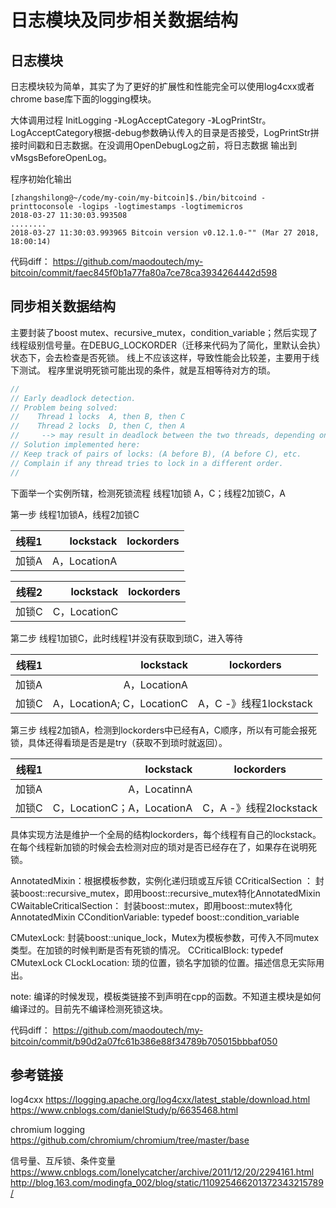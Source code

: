 # 日志模块及同步相关数据结构

## 日志模块

日志模块较为简单，其实了为了更好的扩展性和性能完全可以使用log4cxx或者chrome base库下面的logging模块。

大体调用过程 InitLogging -》LogAcceptCategory -》LogPrintStr。
LogAcceptCategory根据-debug参数确认传入的目录是否接受，LogPrintStr拼接时间戳和日志数据。在没调用OpenDebugLog之前，将日志数据
输出到vMsgsBeforeOpenLog。

程序初始化输出
``` shell
[zhangshilong@~/code/my-coin/my-bitcoin]$./bin/bitcoind -printtoconsole -logips -logtimestamps -logtimemicros
2018-03-27 11:30:03.993508
........
2018-03-27 11:30:03.993965 Bitcoin version v0.12.1.0-"" (Mar 27 2018, 18:00:14)
```

代码diff：
https://github.com/maodoutech/my-bitcoin/commit/faec845f0b1a77fa80a7ce78ca3934264442d598

## 同步相关数据结构

主要封装了boost mutex、recursive_mutex，condition_variable；然后实现了线程级别信号量。在DEBUG_LOCKORDER（迁移来代码为了简化，里默认会执）状态下，会去检查是否死锁。
线上不应该这样，导致性能会比较差，主要用于线下测试。
程序里说明死锁可能出现的条件，就是互相等待对方的琐。
``` c++
//
// Early deadlock detection.
// Problem being solved:
//    Thread 1 locks  A, then B, then C
//    Thread 2 locks  D, then C, then A
//     --> may result in deadlock between the two threads, depending on when they run.
// Solution implemented here:
// Keep track of pairs of locks: (A before B), (A before C), etc.
// Complain if any thread tries to lock in a different order.
//
```

下面举一个实例所辖，检测死锁流程
线程1加锁 A，C；线程2加锁C，A

第一步
线程1加锁A，线程2加锁C

| 线程1      | lockstack     |  lockorders  |
| --------   | -----:        |  :----:      |
| 加锁A      | A，LocationA |              |

| 线程2      | lockstack     |  lockorders  |
| --------   | -----:        |  :----:      |
| 加锁C      | C，LocationC |              |

第二步 
线程1加锁C，此时线程1并没有获取到琐C，进入等待

| 线程1      | lockstack     |  lockorders  |
| --------   | -----:        |  :----:      |
| 加锁A      | A，LocationA |              |
| 加锁C      | A，LocationA; C，LocationC | A，C -》线程1lockstack |

第三步
线程2加锁A，检测到lockorders中已经有A，C顺序，所以有可能会报死锁，具体还得看琐是否是是try（获取不到琐时就返回）。

| 线程1      | lockstack     |  lockorders  |
| --------   | -----:        |  :----:      |
| 加锁A      | A，LocatinnA |              |
| 加锁C      | C，LocationC；A，LocationA | C，A -》线程2lockstack |


具体实现方法是维护一个全局的结构lockorders，每个线程有自己的lockstack。在每个线程新加锁的时候会去检测对应的琐对是否已经存在了，如果存在说明死锁。

AnnotatedMixin：根据模板参数，实例化递归琐或互斥锁
CCriticalSection ： 封装boost::recursive_mutex，即用boost::recursive_mutex特化AnnotatedMixin
CWaitableCriticalSection： 封装boost::mutex，即用boost::mutex特化AnnotatedMixin
CConditionVariable: typedef boost::condition_variable

CMutexLock: 封装boost::unique_lock<Mutex>，Mutex为模板参数，可传入不同mutex类型。在加锁的时候判断是否有死锁的情况。
CCriticalBlock: typedef CMutexLock<CCriticalSection>
CLockLocation: 琐的位置，锁名字加锁的位置。描述信息无实际用出。

note:
编译的时候发现，模板类链接不到声明在cpp的函数。不知道主模块是如何编译过的。目前先不编译检测死锁这块。

代码diff：
https://github.com/maodoutech/my-bitcoin/commit/b90d2a07fc61b386e88f34789b705015bbbaf050

## 参考链接
log4cxx
https://logging.apache.org/log4cxx/latest_stable/download.html
https://www.cnblogs.com/danielStudy/p/6635468.html

chromium logging
https://github.com/chromium/chromium/tree/master/base

信号量、互斥锁、条件变量
https://www.cnblogs.com/lonelycatcher/archive/2011/12/20/2294161.html
http://blog.163.com/modingfa_002/blog/static/110925466201372343215789/
